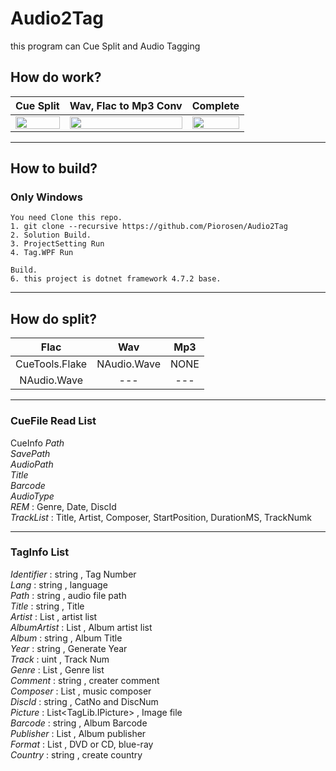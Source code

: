# Audio2Tag
this program can Cue Split and Audio Tagging

## How do work?

Cue Split    | Wav, Flac to Mp3 Conv | Complete
:----------:|:-----------------------:|:----------:
<img src="https://drive.google.com/uc?authuser=0&id=1kA-_LcyrB0Qma3YiOWkSYI_165Fk5NRQ&export=download" width="100%"> | <img src="https://drive.google.com/uc?authuser=0&id=1skptmJfpJxWADUAYZ_8fIKK0axsuk3oP&export=download" width="100%"> | <img src="https://drive.google.com/uc?authuser=0&id=1RzTA6gx-rcvY0ExbMB9t_f-Q0e-tyqqI&export=download" width="100%">

<hr/>

## How to build?
### Only Windows
```
You need Clone this repo.
1. git clone --recursive https://github.com/Piorosen/Audio2Tag
2. Solution Build.
3. ProjectSetting Run
4. Tag.WPF Run

Build.
6. this project is dotnet framework 4.7.2 base.
```

<hr />

## How do split?

   Flac |   Wav  |   Mp3
:------:|:------:|:-----:
CueTools.Flake | NAudio.Wave | NONE
NAudio.Wave    |  --- | ---

<hr />

### CueFile Read List

CueInfo
 *Path*  
 *SavePath*  
 *AudioPath*  
 *Title*  
 *Barcode*  
 *AudioType*  
 *REM* : Genre, Date, DiscId  
 *TrackList* : Title, Artist, Composer, StartPosition, DurationMS, TrackNumk  

<hr/>

### TagInfo List
*Identifier*   : string , Tag Number  
*Lang*         : string , language  
*Path*         : string , audio file path  
*Title*        : string , Title  
*Artist*       : List<string> , artist list  
*AlbumArtist*  : List<string> , Album artist list  
*Album*        : string , Album Title  
*Year*         : string , Generate Year  
*Track*        : uint , Track Num  
*Genre*        : List<string> , Genre list  
*Comment*      : string , creater comment  
*Composer*     : List<string> , music composer  
*DiscId*       : string , CatNo and DiscNum  
*Picture*      : List<TagLib.IPicture> , Image file  
*Barcode*      : string , Album Barcode  
*Publisher*    : List<string> , Album publisher  
*Format*       : List<string> , DVD or CD, blue-ray  
*Country*      : string , create country  
